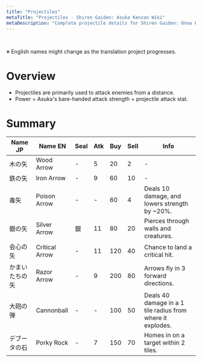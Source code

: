 ```yaml
---
title: "Projectiles"
metaTitle: "Projectiles - Shiren Gaiden: Asuka Kenzan Wiki"
metaDescription: "Complete projectile details for Shiren Gaiden: Onna Kenshi Asuka Kenzan!"
---
```


<br/>

<span class="redText">※ English names might change as the translation project progresses.</span>

# Overview

- Projectiles are primarily used to attack enemies from a distance.
- Power = Asuka's bare-handed attack strength + projectile attack stat.

# Summary

<table class="itemListCentered">
  <thead>
    <tr>
      <th>Name JP</th>
      <th>Name EN</th>
      <th>Seal</th>
      <th>Atk</th>
      <th>Buy</th>
      <th>Sell</th>
      <th>Info</th>
    </tr>
  </thead>
  <tbody>
    <tr>
      <td class="highlightYellow">木の矢</td>
      <td class="highlightYellow">Wood Arrow</td>
      <td>-</td>
      <td>5</td>
      <td>20</td>
      <td>2</td>
      <td class="leftText">-</td>
    </tr>
    <tr>
      <td class="highlightYellow">鉄の矢</td>
      <td class="highlightYellow">Iron Arrow</td>
      <td>-</td>
      <td>9</td>
      <td>60</td>
      <td>10</td>
      <td class="leftText">-</td>
    </tr>
    <tr>
      <td class="highlightYellow">毒矢</td>
      <td class="highlightYellow">Poison Arrow</td>
      <td>-</td>
      <td>-</td>
      <td>60</td>
      <td>4</td>
      <td class="leftText">Deals 10 damage, and lowers strength by ~20%.</td>
    </tr>
    <tr>
      <td class="highlightYellow">銀の矢</td>
      <td class="highlightYellow">Silver Arrow</td>
      <td>銀</td>
      <td>11</td>
      <td>80</td>
      <td>20</td>
      <td class="leftText">Pierces through walls and creatures.</td>
    </tr>
    <tr>
      <td class="highlightYellow">会心の矢</td>
      <td class="highlightYellow">Critical Arrow</td>
      <td>-</td>
      <td>11</td>
      <td>120</td>
      <td>40</td>
      <td class="leftText">Chance to land a critical hit.</td>
    </tr>
    <tr>
      <td class="highlightYellow">かまいたちの矢</td>
      <td class="highlightYellow">Razor Arrow</td>
      <td>-</td>
      <td>9</td>
      <td>200</td>
      <td>80</td>
      <td class="leftText">Arrows fly in 3 forward directions.</td>
    </tr>
    <tr>
      <td class="highlightYellow">大砲の弾</td>
      <td class="highlightYellow">Cannonball</td>
      <td>-</td>
      <td>-</td>
      <td>100</td>
      <td>50</td>
      <td class="leftText">Deals 40 damage in a 1 tile radius from where it explodes.</td>
    </tr>
    <tr>
      <td class="highlightYellow">デブータの石</td>
      <td class="highlightYellow">Porky Rock</td>
      <td>-</td>
      <td>7</td>
      <td>150</td>
      <td>70</td>
      <td class="leftText">Homes in on a target within 2 tiles.</td>
    </tr>
  </tbody>
</table>
